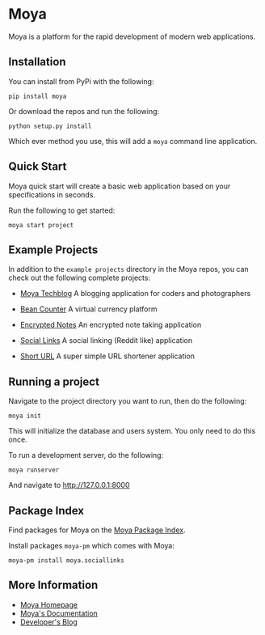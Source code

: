 # Moya

Moya is a platform for the rapid development of modern web applications.

## Installation

You can install from PyPi with the following:

```
pip install moya
```

Or download the repos and run the following:

```
python setup.py install
```

Which ever method you use, this will add a `moya` command line application.

## Quick Start

Moya quick start will create a basic web application based on your specifications in seconds.

Run the following to get started:

```
moya start project
```

## Example Projects

In addition to the `example projects` directory in the Moya repos, you can check out the following complete projects:

* [Moya Techblog](https://github.com/moyaproject/moya-techblog)
  A blogging application for coders and photographers

* [Bean Counter](https://github.com/moyaproject/beancounter)
  A virtual currency platform

* [Encrypted Notes](https://github.com/moyaproject/notes)
  An encrypted note taking application

* [Social Links](https://github.com/moyaproject/sociallinks)
  A social linking (Reddit like) application

* [Short URL](https://github.com/moyaproject/shorturl)
  A super simple URL shortener application

## Running a project

Navigate to the project directory you want to run, then do the following:

```
moya init
```

This will initialize the database and users system. You only need to do this once.

To run a development server, do the following:

```
moya runserver
```

And navigate to http://127.0.0.1:8000


## Package Index

Find packages for Moya on the [Moya Package Index](https://packages.moyaproject.com).

Install packages `moya-pm` which comes with Moya:

```
moya-pm install moya.sociallinks
```


## More Information

 * [Moya Homepage](http://www.moyaproject.com/)
 * [Moya's Documentation](http://docs.moyaproject.com/)
 * [Developer's Blog](https://www.willmcgugan.com/tag/moya/)

